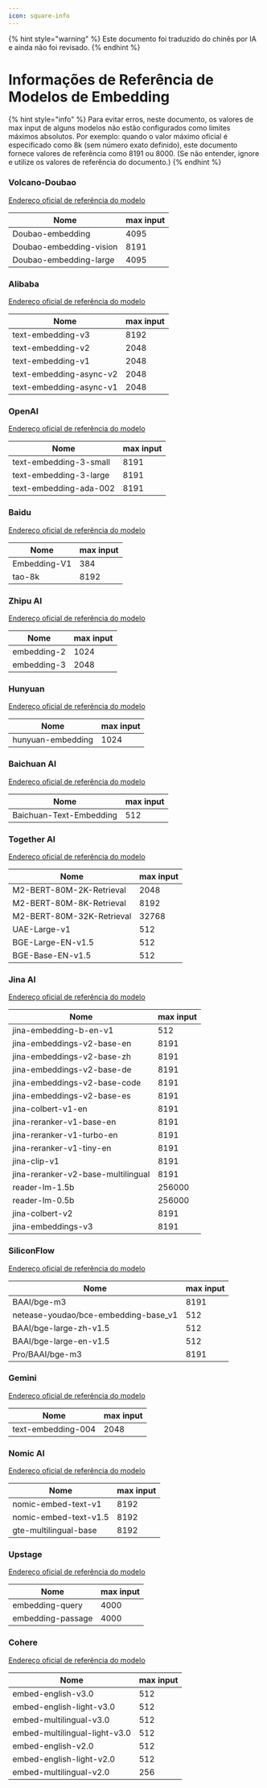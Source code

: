```yaml
---
icon: square-info
---
```


{% hint style="warning" %}
Este documento foi traduzido do chinês por IA e ainda não foi revisado.
{% endhint %}

# Informações de Referência de Modelos de Embedding

{% hint style="info" %}
Para evitar erros, neste documento, os valores de max input de alguns modelos não estão configurados como limites máximos absolutos. Por exemplo: quando o valor máximo oficial é especificado como 8k (sem número exato definido), este documento fornece valores de referência como 8191 ou 8000. (Se não entender, ignore e utilize os valores de referência do documento.)
{% endhint %}

### Volcano-Doubao

[Endereço oficial de referência do modelo](https://console.volcengine.com/ark/region:ark+cn-beijing/model?feature=\&projectName=default\&vendor=Bytedance\&view=LIST_VIEW)

| Nome                      | max input |
| ----------------------- | --------- |
| Doubao-embedding        | 4095      |
| Doubao-embedding-vision | 8191      |
| Doubao-embedding-large  | 4095      |

### Alibaba

[Endereço oficial de referência do modelo](https://help.aliyun.com/zh/model-studio/user-guide/embedding?spm=a2c4g.11186623.0.i1)

| Nome                      | max input |
| ----------------------- | --------- |
| text-embedding-v3       | 8192      |
| text-embedding-v2       | 2048      |
| text-embedding-v1       | 2048      |
| text-embedding-async-v2 | 2048      |
| text-embedding-async-v1 | 2048      |

### OpenAI

[Endereço oficial de referência do modelo](https://platform.openai.com/docs/guides/embeddings#embedding-models)

| Nome                     | max input |
| ---------------------- | --------- |
| text-embedding-3-small | 8191      |
| text-embedding-3-large | 8191      |
| text-embedding-ada-002 | 8191      |

### Baidu

[Endereço oficial de referência do modelo](https://cloud.baidu.com/doc/WENXINWORKSHOP/s/om6070n97#%E8%AF%B7%E6%B1%82%E5%8F%82%E6%95%B0)

| Nome           | max input |
| ------------ | --------- |
| Embedding-V1 | 384       |
| tao-8k       | 8192      |

### Zhipu AI

[Endereço oficial de referência do modelo](https://bigmodel.cn/console/modelcenter/square)

| Nome          | max input |
| ----------- | --------- |
| embedding-2 | 1024      |
| embedding-3 | 2048      |

### Hunyuan

[Endereço oficial de referência do modelo](https://cloud.tencent.com/document/product/1729/102832)

| Nome                | max input |
| ----------------- | --------- |
| hunyuan-embedding | 1024      |

### Baichuan AI

[Endereço oficial de referência do modelo](https://platform.baichuan-ai.com/docs/text-Embedding)

| Nome                      | max input |
| ----------------------- | --------- |
| Baichuan-Text-Embedding | 512       |

### Together AI

[Endereço oficial de referência do modelo](https://docs.together.ai/docs/serverless-models#embedding-models)

| Nome                        | max input |
| ------------------------- | --------- |
| M2-BERT-80M-2K-Retrieval  | 2048      |
| M2-BERT-80M-8K-Retrieval  | 8192      |
| M2-BERT-80M-32K-Retrieval | 32768     |
| UAE-Large-v1              | 512       |
| BGE-Large-EN-v1.5         | 512       |
| BGE-Base-EN-v1.5          | 512       |

### Jina AI

[Endereço oficial de referência do modelo](https://jina.ai/models/jina-embedding-b-en-v1)

| Nome                                 | max input |
| ---------------------------------- | --------- |
| jina-embedding-b-en-v1             | 512       |
| jina-embeddings-v2-base-en         | 8191      |
| jina-embeddings-v2-base-zh         | 8191      |
| jina-embeddings-v2-base-de         | 8191      |
| jina-embeddings-v2-base-code       | 8191      |
| jina-embeddings-v2-base-es         | 8191      |
| jina-colbert-v1-en                 | 8191      |
| jina-reranker-v1-base-en           | 8191      |
| jina-reranker-v1-turbo-en          | 8191      |
| jina-reranker-v1-tiny-en           | 8191      |
| jina-clip-v1                       | 8191      |
| jina-reranker-v2-base-multilingual | 8191      |
| reader-lm-1.5b                     | 256000    |
| reader-lm-0.5b                     | 256000    |
| jina-colbert-v2                    | 8191      |
| jina-embeddings-v3                 | 8191      |

### SiliconFlow

[Endereço oficial de referência do modelo](https://siliconflow.cn/zh-cn/models)

| Nome                                    | max input |
| ------------------------------------- | --------- |
| BAAI/bge-m3                           | 8191      |
| netease-youdao/bce-embedding-base\_v1 | 512       |
| BAAI/bge-large-zh-v1.5                | 512       |
| BAAI/bge-large-en-v1.5                | 512       |
| Pro/BAAI/bge-m3                       | 8191      |

### Gemini

[Endereço oficial de referência do modelo](https://ai.google.dev/gemini-api/docs/models/gemini?hl=zh-cn#text-embedding)

| Nome                 | max input |
| ------------------ | --------- |
| text-embedding-004 | 2048      |

### Nomic AI

[Endereço oficial de referência do modelo](https://docs.nomic.ai/atlas/embeddings-and-retrieval/text-embedding)

| Nome                    | max input |
| --------------------- | --------- |
| nomic-embed-text-v1   | 8192      |
| nomic-embed-text-v1.5 | 8192      |
| gte-multilingual-base | 8192      |

### Upstage

[Endereço oficial de referência do modelo](https://console.upstage.ai/docs/capabilities/embeddings)

| Nome                | max input |
| ----------------- | --------- |
| embedding-query   | 4000      |
| embedding-passage | 4000      |

### Cohere

[Endereço oficial de referência do modelo](https://docs.cohere.com/docs/models#embed)

| Nome                            | max input |
| ----------------------------- | --------- |
| embed-english-v3.0            | 512       |
| embed-english-light-v3.0      | 512       |
| embed-multilingual-v3.0       | 512       |
| embed-multilingual-light-v3.0 | 512       |
| embed-english-v2.0            | 512       |
| embed-english-light-v2.0      | 512       |
| embed-multilingual-v2.0       | 256       |